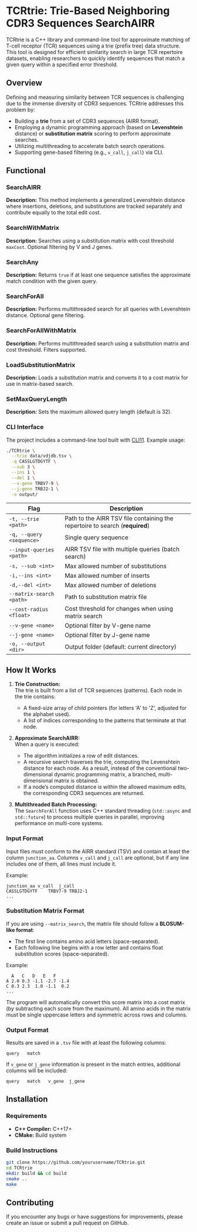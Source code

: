 # TCRtrie: Trie-Based Neighboring CDR3 Sequences SearchAIRR

TCRtrie is a C++ library and command-line tool for approximate matching of T-cell receptor (TCR) sequences using a trie (prefix tree) data structure. This tool is designed for efficient similarity search in large TCR repertoire datasets, enabling researchers to quickly identify sequences that match a given query within a specified error threshold.

## Overview

Defining and measuring similarity between TCR sequences is challenging due to the immense diversity of CDR3 sequences. TCRtrie addresses this problem by:
- Building a **trie** from a set of CDR3 sequences (AIRR format).
- Employing a dynamic programming approach (based on **Levenshtein** distance) or **substitution matrix** scoring to perform approximate searches.
- Utilizing multithreading to accelerate batch search operations.
- Supporting gene-based filtering (e.g., `v_call`, `j_call`) via CLI.

## Functional

### SearchAIRR

**Description:** This method implements a generalized Levenshtein distance where insertions, deletions, and substitutions are tracked separately and contribute equally to the total edit cost.

### SearchWithMatrix

**Description:** Searches using a substitution matrix with cost threshold `maxCost`. Optional filtering by V and J genes.

### SearchAny

**Description:** Returns `true` if at least one sequence satisfies the approximate match condition with the given query.

### SearchForAll

**Description:** Performs multithreaded search for all queries with Levenshtein distance. Optional gene filtering.

### SearchForAllWithMatrix

**Description:** Performs multithreaded search using a substitution matrix and cost threshold. Filters supported.

### LoadSubstitutionMatrix

**Description:** Loads a substitution matrix and converts it to a cost matrix for use in matrix-based search.

### SetMaxQueryLength

**Description:** Sets the maximum allowed query length (default is 32).
### CLI Interface

The project includes a command-line tool built with [CLI11](https://github.com/CLIUtils/CLI11). Example usage:

```sh
./TCRtrie \
  --trie data/vdjdb.tsv \
  -q CASSLGTDGYTF \
  --sub 3 \
  --ins 1 \
  --del 1 \
  --v-gene TRBV7-9 \
  --j-gene TRBJ2-1 \
  -o output/
```

| Flag                     | Description                                                                  |
|--------------------------|------------------------------------------------------------------------------|
| `-t, --trie <path>`      | Path to the AIRR TSV file containing the repertoire to search (**required**) |
| `-q, --query <sequence>` | Single query sequence                                                        |
| `--input-queries <path>` | AIRR TSV file with multiple queries (batch search)                           |
| `-s, --sub <int>`        | Max allowed number of substitutions                                          |
| `-i,--ins <int>`         | Max allowed number of inserts                                                |
| `-d,--del <int>`         | Max allowed number of deletions                                              |
| `--matrix-search <path>` | Path to substitution matrix file                                             |
| `--cost-radius <float>`  | Cost threshold for changes when using matrix search                          |
| `--v-gene <name>`        | Optional filter by V-gene name                                               |
| `--j-gene <name>`        | Optional filter by J-gene name                                               |
| `-o, --output <dir>`     | Output folder (default: current directory)                                   |

## How It Works

1. **Trie Construction:**  
   The trie is built from a list of TCR sequences (patterns). Each node in the trie contains:
    - A fixed-size array of child pointers (for letters 'A' to 'Z', adjusted for the alphabet used).
    - A list of indices corresponding to the patterns that terminate at that node.

2. **Approximate SearchAIRR:**  
   When a query is executed:
    - The algorithm initializes a row of edit distances.
    - A recursive search traverses the trie, computing the Levenshtein distance for each node. As a result, instead of the conventional two-dimensional dynamic programming matrix, a branched, multi-dimensional matrix is obtained.
    - If a node’s computed distance is within the allowed maximum edits, the corresponding CDR3 sequences are returned.

3. **Multithreaded Batch Processing:**  
   The `SearchForAll` function uses C++ standard threading (`std::async` and `std::future`) to process multiple queries in parallel, improving performance on multi-core systems.
### Input Format

Input files must conform to the AIRR standard (TSV) and contain at least the column `junction_aa`. Columns `v_call` and `j_call` are optional, but if any line includes one of them, all lines must include it.

Example:
```
junction_aa	v_call	j_call
CASSLGTDGYTF	TRBV7-9	TRBJ2-1
...
```

### Substitution Matrix Format

If you are using `--matrix_search`, the matrix file should follow a **BLOSUM-like format**:
- The first line contains amino acid letters (space-separated).
- Each following line begins with a row letter and contains float substitution scores (space-separated).

Example:
```
  A   C   D   E   F
A 2.0 0.3 -1.1 -2.7 -1.4
C 0.3 2.3  1.0 -1.1  0.2
...
```
The program will automatically convert this score matrix into a cost matrix (by subtracting each score from the maximum).
All amino acids in the matrix must be single uppercase letters and symmetric across rows and columns.

### Output Format

Results are saved in a `.tsv` file with at least the following columns:
```
query	match
```
If `v_gene` or `j_gene` information is present in the match entries, additional columns will be included:
```
query	match	v_gene	j_gene
```


## Installation

### Requirements
- **C++ Compiler:** C++17+
- **CMake:** Build system

### Build Instructions
```sh
git clone https://github.com/yourusername/TCRtrie.git
cd TCRtrie
mkdir build && cd build
cmake ..
make
```

## Contributing
If you encounter any bugs or have suggestions for improvements, please create an issue or submit a pull request on GitHub.
